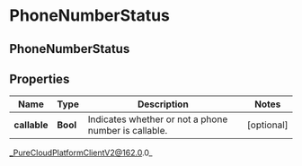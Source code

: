 # PhoneNumberStatus

## PhoneNumberStatus

## Properties

|Name | Type | Description | Notes|
|------------ | ------------- | ------------- | -------------|
| **callable** | **Bool** | Indicates whether or not a phone number is callable. | [optional] |



_PureCloudPlatformClientV2@162.0.0_
